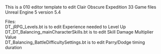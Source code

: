 This is a 010 editor template to edit Clair Obscure Expedition 33 Game files Unreal Engine 5 version 5.4

Files:
<br>DT_jRPG_Levels.bt is to edit Experience needed to Level Up<br/>
DT_DT_Balancing_mainCharacterSkills.bt is to edit Skill Damage Multiplier Value<br/>
DT_Balancing_BattleDifficultySettings.bt is to edit Parry/Dodge timing duration<br/>
